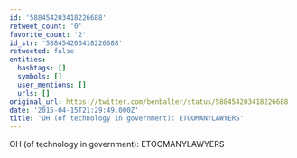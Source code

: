 ```yaml
---
id: '588454203418226688'
retweet_count: '0'
favorite_count: '2'
id_str: '588454203418226688'
retweeted: false
entities:
  hashtags: []
  symbols: []
  user_mentions: []
  urls: []
original_url: https://twitter.com/benbalter/status/588454203418226688
date: '2015-04-15T21:29:49.000Z'
title: 'OH (of technology in government): ETOOMANYLAWYERS'
---
```


OH (of technology in government): ETOOMANYLAWYERS
